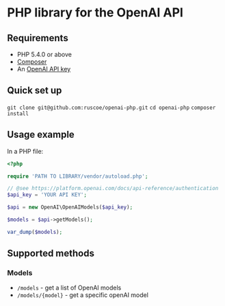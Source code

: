 # PHP library for the OpenAI API

## Requirements

* PHP 5.4.0 or above
* [Composer](https://getcomposer.org)
* An [OpenAI API key](https://platform.openai.com/docs/api-reference/authentication)

## Quick set up

`git clone git@github.com:ruscoe/openai-php.git`
`cd openai-php`
`composer install`

## Usage example

In a PHP file:

```php
<?php

require 'PATH TO LIBRARY/vendor/autoload.php';

// @see https://platform.openai.com/docs/api-reference/authentication
$api_key = 'YOUR API KEY';

$api = new OpenAI\OpenAIModels($api_key);

$models = $api->getModels();

var_dump($models);
```

## Supported methods

### Models

* `/models` - get a list of OpenAI models
* `/models/{model}` - get a specific openAI model

